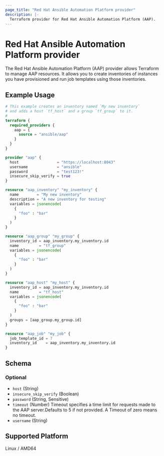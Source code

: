 ```yaml
---
page_title: "Red Hat Ansible Automation Platform provider"
description: |-
  Terraform provider for Red Hat Ansible Automation Platform (AAP).
---
```


# Red Hat Ansible Automation Platform provider

The Red Hat Ansible Automation Platform (AAP) provider allows Terraform to manage
AAP resources. It allows you to create inventories of instances you have provisioned
and run job templates using those inventories.



## Example Usage

```terraform
# This example creates an inventory named `My new inventory`
# and adds a host `tf_host` and a group `tf_group` to it.
#
terraform {
  required_providers {
    aap = {
      source = "ansible/aap"
    }
  }
}

provider "aap" {
  host                 = "https://localhost:8043"
  username             = "ansible"
  password             = "test123!"
  insecure_skip_verify = true
}

resource "aap_inventory" "my_inventory" {
  name        = "My new inventory"
  description = "A new inventory for testing"
  variables = jsonencode(
    {
      "foo" : "bar"
    }
  )
}

resource "aap_group" "my_group" {
  inventory_id = aap_inventory.my_inventory.id
  name         = "tf_group"
  variables = jsonencode(
    {
      "foo" : "bar"
    }
  )
}

resource "aap_host" "my_host" {
  inventory_id = aap_inventory.my_inventory.id
  name         = "tf_host"
  variables = jsonencode(
    {
      "foo" : "bar"
    }
  )
  groups = [aap_group.my_group.id]
}

resource "aap_job" "my_job" {
  job_template_id = 7
  inventory_id    = aap_inventory.my_inventory.id
}
```
<!-- schema generated by tfplugindocs -->
## Schema

### Optional

- `host` (String)
- `insecure_skip_verify` (Boolean)
- `password` (String, Sensitive)
- `timeout` (Number) Timeout specifies a time limit for requests made to the AAP server.Defaults to 5 if not provided. A Timeout of zero means no timeout.
- `username` (String)

## Supported Platform

Linux / AMD64
